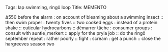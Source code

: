 Tags: lap swimming, ringö loop
Title: MEMENTO
  
∆550 before the alarm : on account of bleaming about a swimming insect :: then swim proper : twenty fives :: two cooked eggs : instead of a protein shake :: cuticular hydrocarbons :: démarrer tâche : consumer groups : consult with auntie_merkert :: apply for the pryia job :: do the ringö september repeat : rather poorly :: fight : scream : get a punch :: close the hargreeves season two